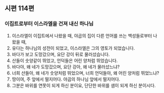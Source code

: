 ## 시편 114편

### 이집트로부터 이스라엘을 건져 내신 하나님
1. 이스라엘이 이집트에서 나왔을 때, 야곱의 집이 다른 언어를 쓰는 백성들로부터 나왔을 때,
2. 유다는 하나님의 성전이 되었고, 이스라엘은 그의 영토가 되었습니다.
3. 바다가 보고 도망갔으며, 요단 강이 뒤로 물러섰습니다.
4. 산들이 숫양같이 뛰었고, 언덕들은 어린 양처럼 뛰었습니다.
5. 바다야, 왜 네가 도망갔으며, 요단 강아, 왜 네가 물러섰느냐?
6. 너희 산들아, 왜 네가 숫양처럼 뛰었으며, 너희 언덕들아, 왜 어린 양처럼 뛰었느냐?
7. 땅이여, 주 앞에서 떨지어다. 야곱의 하나님 앞에서 떨지어다.
8. 그분은 바위를 연못이 되게 하신 분이요, 단단한 바위를 샘이 되게 하신 분이시다.